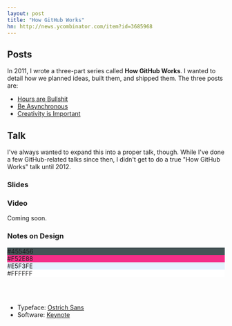 ```yaml
---
layout: post
title: "How GitHub Works"
hn: http://news.ycombinator.com/item?id=3685968
---
```


## Posts

In 2011, I wrote a three-part series called **How GitHub Works**. I wanted to
detail how we planned ideas, built them, and shipped them. The three posts are:

 - [Hours are Bullshit](/posts/how-github-works-hours/)
 - [Be Asynchronous](/posts/how-github-works-asynchronous/)
 - [Creativity is Important](/posts/how-github-works-creativity)

## Talk

I've always wanted to expand this into a proper talk, though. While I've
done a few GitHub-related talks since then, I didn't get to do a true
"How GitHub Works" talk until 2012.

<h3>Slides</h3>
<script src="http://speakerdeck.com/embed/4f5a626226a41c0022000672.js"></script>

<h3>Video</h3>
<p>Coming soon.</p>

<h3>Notes on Design</h3>
<div class="talk-display">
  <div class="color">
    <div class="white" style="background-color: #455456">#455456</div>
    <div class="white" style="background-color: #F52E88">#F52E88</div>
    <div style="background-color: #E5F3FE">#E5F3FE</div>
    <div style="background-color: #FFFFFF">#FFFFFF</div>
  </div>
</div>

<br /><br />

<ul>
  <li>Typeface: <a href="http://www.theleagueofmoveabletype.com/ostrich-sans">Ostrich Sans</a></li>
  <li>Software: <a href="http://www.apple.com/iwork/keynote/">Keynote</a></li>
</ul>